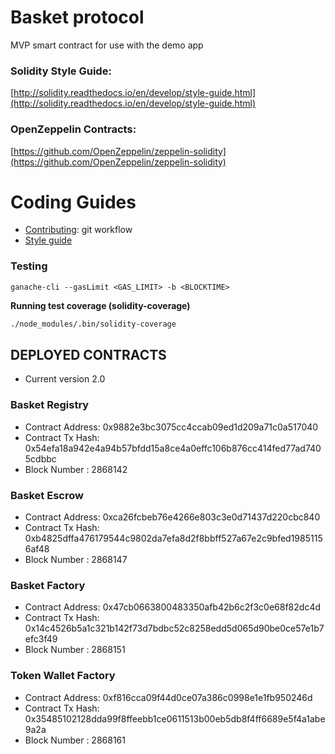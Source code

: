 # Basket protocol

MVP smart contract for use with the demo app

### Solidity Style Guide: ###
[http://solidity.readthedocs.io/en/develop/style-guide.html](http://solidity.readthedocs.io/en/develop/style-guide.html)

### OpenZeppelin Contracts: ###
[https://github.com/OpenZeppelin/zeppelin-solidity](https://github.com/OpenZeppelin/zeppelin-solidity)

# Coding Guides
- [Contributing](CONTRIBUTING.md): git workflow
- [Style guide](STYLE-GUIDE.md)

### Testing ###
```
ganache-cli --gasLimit <GAS_LIMIT> -b <BLOCKTIME>
```

**Running test coverage (solidity-coverage)**

```sh
./node_modules/.bin/solidity-coverage
```

## DEPLOYED CONTRACTS
- Current version 2.0

### Basket Registry
- Contract Address:       0x9882e3bc3075cc4ccab09ed1d209a71c0a517040
- Contract Tx Hash:       0x54efa18a942e4a94b57bfdd15a8ce4a0effc106b876cc414fed77ad7405cdbbc
- Block Number    :       2868142

### Basket Escrow
- Contract Address:       0xca26fcbeb76e4266e803c3e0d71437d220cbc840
- Contract Tx Hash:       0xb4825dffa476179544c9802da7efa8d2f8bbff527a67e2c9bfed19851156af48
- Block Number    :       2868147

### Basket Factory
- Contract Address:       0x47cb0663800483350afb42b6c2f3c0e68f82dc4d
- Contract Tx Hash:       0x14c4526b5a1c321b142f73d7bdbc52c8258edd5d065d90be0ce57e1b7efc3f49
- Block Number    :       2868151

### Token Wallet Factory
- Contract Address:       0xf816cca09f44d0ce07a386c0998e1e1fb950246d
- Contract Tx Hash:       0x35485102128dda99f8ffeebb1ce0611513b00eb5db8f4ff6689e5f4a1abe9a2a
- Block Number    :       2868161
